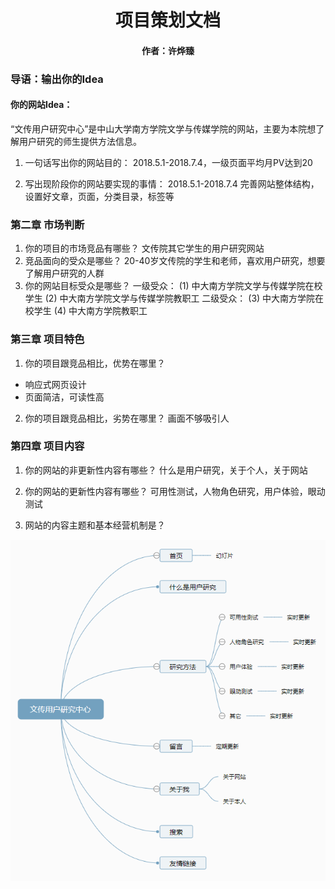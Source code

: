 # <center>项目策划文档</center>
#### <center>作者：许烨臻</center>

### 导语：输出你的Idea
#### 你的网站Idea：
“文传用户研究中心”是中山大学南方学院文学与传媒学院的网站，主要为本院想了解用户研究的师生提供方法信息。

1. 一句话写出你的网站目的：
2018.5.1-2018.7.4，一级页面平均月PV达到20

2. 写出现阶段你的网站要实现的事情：
2018.5.1-2018.7.4    完善网站整体结构，设置好文章，页面，分类目录，标签等

### 第二章  市场判断
1. 你的项目的市场竞品有哪些？
文传院其它学生的用户研究网站
2. 竞品面向的受众是哪些？
20-40岁文传院的学生和老师，喜欢用户研究，想要了解用户研究的人群
3. 你的网站目标受众是哪些？
一级受众：
(1)	中大南方学院文学与传媒学院在校学生
(2)	中大南方学院文学与传媒学院教职工
二级受众：
(3)	中大南方学院在校学生
(4)	中大南方学院教职工

### 第三章  项目特色
1. 你的项目跟竞品相比，优势在哪里？
* 响应式网页设计
* 页面简洁，可读性高

2. 你的项目跟竞品相比，劣势在哪里？
画面不够吸引人

### 第四章 项目内容
1. 你的网站的非更新性内容有哪些？
什么是用户研究，关于个人，关于网站

2. 你的网站的更新性内容有哪些？
可用性测试，人物角色研究，用户体验，眼动测试

3. 网站的内容主题和基本经营机制是？

<img src="https://raw.githubusercontent.com/Tumaorou/personal_website/master/picture/%E6%9B%B4%E6%96%B0%E5%9B%BE.PNG" alt="更新图"></img>